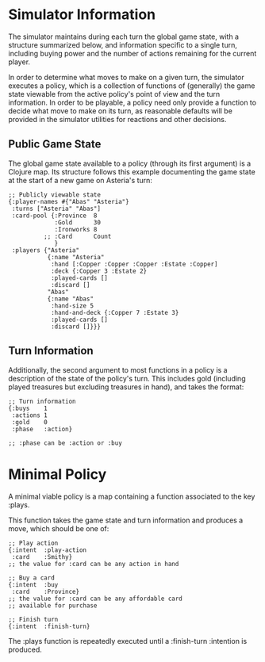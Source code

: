 Simulator Information
=====================

The simulator maintains during each turn the global game state, with a structure summarized below, and information specific to a single turn, including buying power and the number of actions remaining for the current player.

In order to determine what moves to make on a given turn, the simulator executes a policy, which is a collection of functions of (generally) the game state viewable from the active policy's point of view and the turn information. In order to be playable, a policy need only provide a function to decide what move to make on its turn, as reasonable defaults will be provided in the simulator utilities for reactions and other decisions.


Public Game State
-----------------

The global game state available to a policy (through its first argument) is a Clojure map. Its structure follows this example documenting the game state at the start of a new game on Asteria's turn:

    ;; Publicly viewable state
    {:player-names #{"Abas" "Asteria"}
     :turns ["Asteria" "Abas"]
     :card-pool {:Province  8
                 :Gold      30
                 :Ironworks 8
              ;; :Card      Count
                 }
     :players {"Asteria"
               {:name "Asteria"
                :hand [:Copper :Copper :Copper :Estate :Copper]
                :deck {:Copper 3 :Estate 2}
                :played-cards []
                :discard []
               "Abas"
               {:name "Abas"
                :hand-size 5
                :hand-and-deck {:Copper 7 :Estate 3}
                :played-cards []
                :discard []}}}

Turn Information
----------------

Additionally, the second argument to most functions in a policy is a description of the state of the policy's turn. This includes gold (including played treasures but excluding treasures in hand), and takes the format:

    ;; Turn information
    {:buys    1
     :actions 1
     :gold    0
     :phase   :action}

    ;; :phase can be :action or :buy

Minimal Policy
==============

A minimal viable policy is a map containing a function associated to the key :plays.

This function takes the game state and turn information and produces a move, which should be one of:

    ;; Play action
    {:intent  :play-action
     :card    :Smithy}
    ;; the value for :card can be any action in hand

    ;; Buy a card
    {:intent  :buy
     :card    :Province}
    ;; the value for :card can be any affordable card
    ;; available for purchase

    ;; Finish turn
    {:intent  :finish-turn}

The :plays function is repeatedly executed until a :finish-turn :intention is produced.
